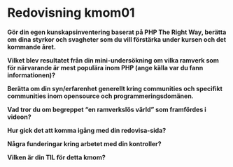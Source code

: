 ---
---
Redovisning kmom01
=========================


**Gör din egen kunskapsinventering baserat på PHP The Right Way, berätta om dina styrkor och svagheter som du vill förstärka under kursen och det kommande året.**  


**Vilket blev resultatet från din mini-undersökning om vilka ramverk som för närvarande är mest populära inom PHP (ange källa var du fann informationen)?**  


**Berätta om din syn/erfarenhet generellt kring communities och specifikt communities inom opensource och programmeringsdomänen.**  


**Vad tror du om begreppet “en ramverkslös värld” som framfördes i videon?**  


**Hur gick det att komma igång med din redovisa-sida?**  


**Några funderingar kring arbetet med din kontroller?**  


**Vilken är din TIL för detta kmom?**  
